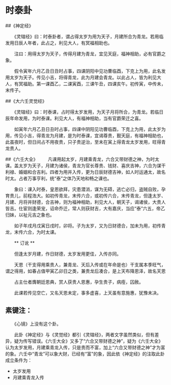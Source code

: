 # 时泰卦
##《神定经》

　　《灵辖经》曰：时泰卦者，谓占得太岁为用为天子，月建所合为青龙。若用临发用日辰人年者，此占之，利见大人，有冥福相助也。

　　注曰：用得太岁为天子，传得月建为青龙，宜见天庭，福神相助，必有官爵之象。

　　假令寅年六月乙丑日丑时占事，四课阴阳中见功曹临酉，下克上为用，此名发用太岁为天子。传见小吉，将得青龙，此为月建会青龙。以此占人，皆为利见大人，有冥福助。第一课酉乙，二课寅酉，三课午丑，四课亥午。初传寅，中传未，末传子。

##《大六壬灵觉经》

　　《灵辖经》曰：时泰课，占时得太岁发用，为天子月将所合，为青龙。若临日辰年命发用，为时泰课。利见大人，有福神相助，当有官爵荣迁之喜。

　　如寅年六月乙丑日丑时占事，四课中阴阳见功曹临酉，下克上为用，此太岁为用，传见小吉，得青龙为月建，是为时泰课，宜谒尊贵，觐天庭，有福神相助也，此虽夜时，但日间占不用夜贵，只子贵逆治，至未在寅上得青龙太岁发用，旺得青龙贵人。

##《六壬大全》
　　凡课用起太岁，月建乘青龙，六合又带财德之神，为时太课。盖太岁为天子，月建为诸侯，青龙为官长尊贵、钱财、喜庆吉神，六合为谋干利禄、婚姻和合吉利。四者为用并入传，更为日辰财德吉神，如人时运通太，故名时太。占者万事亨利，统“泰”之体乃天地和畅之课也。

　　象曰：课入时泰，皇恩欲拜，灾患潜消，谋为无碍，逃亡必归，盗贼自败，孕育贵儿，前程浩大。如初传青龙，末传六合，或初传六合，末传青龙，但逢太岁、月建、月将并财德，合吉神，则为福神相助，利见大人，朝天子，谒诸侯，大贵人皆吉。仕宦则逢荣宠，诏命乔迁，常人则获财吉，大有嘉庆，当应“泰”六五，帝乙归妹，以祉元吉之象也。

　　如子年戌月戊寅日戌时，卯将。子为太岁，又为日财德合，加未为用，初传青龙，末传六合，为时太课。

　　** 订讹 **

　　但逢太岁月建，作日财德，太岁发用更佳，入传亦同。

　　天恩（干支得用乘贵人，兼青龙、天后入传或在年命是也）干支属本季旺气，谓之得用，如春占值甲寅乙卯日之类，兼贵龙后凑合，是上天布降恩泽，故名天恩

　　占主仕者膺朝廷恩典，赏人获贵人恩惠，孕生贵子，病痊，囚赦。

　　此课若传见空亡，又名天恩未定，事多虚喜，上天虽有意施惠，犹豫未决。
## 素键注：
　　《心镜》上没有这个卦。

　　此卦《神定经》与《灵觉经》都引《灵辖经》，两者文字虽然类似，但有差异，疑为传写错误。《六壬大全》又多了“六合又带财德之神”，疑为《六壬大全》认为太岁发用，月建乘青龙入传，只是贵而不富，加上“六合又带财德之神”才为富的象。六壬中“青龙”可以象大财，已经有“富”的象，因此依《神定经》的注取此卦成立条件为：
* 太岁发用
* 月建乘青龙入传
